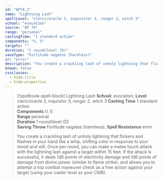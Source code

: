 ```yaml
---
id: "AP74_2"
name: "Lightning Lash"
spellLevel: "cleric/oracle 3, inquisitor 3, ranger 2, witch 3"
school: "evocation"
source: "AP 74"
range: "personal"
castingTime: "1 standard action"
components: "V, S"
targets: ""
duration: "1 round/level (D)"
saveType: "Fortitude negates (harmless)"
sr: "error"
description: "You create a crackling lash of unholy lightning that flickers and flashes in your hand like a whip, shifting color in response to your mood and will. Once per round, you can make a melee touch attack with the lightning lash against a target within 15 feet. If the attack is successful, it deals 1d6 points of electricity damage and 1d6 points of damage from divine power (similar to flame strike), and allows you to attempt a trip combat maneuver check as a free action against your target (using your caster level as your CMB)."
known: false
cssclasses:
  - hide-title
  - hide-properties
---
```


> [!spellbook-spell-block] Lightning Lash
> **School:** evocation; **Level** cleric/oracle 3, inquisitor 3, ranger 2, witch 3
> **Casting Time** 1 standard action  
> **Components** V, S  
> **Range** personal  
> **Duration** 1 round/level (D)  
> **Saving Throw** Fortitude negates (harmless); **Spell Resistance** error
> 
> You create a crackling lash of unholy lightning that flickers and flashes in your hand like a whip, shifting color in response to your mood and will. Once per round, you can make a melee touch attack with the lightning lash against a target within 15 feet. If the attack is successful, it deals 1d6 points of electricity damage and 1d6 points of damage from divine power (similar to flame strike), and allows you to attempt a trip combat maneuver check as a free action against your target (using your caster level as your CMB).